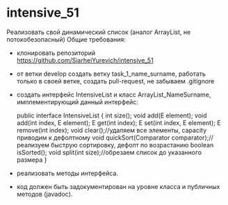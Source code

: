 # intensive_51
Реализовать свой динамический список (аналог ArrayList, не потокобезопасный)
Общие требования:
- клонировать репозиторий https://github.com/SiarheiYurevich/intensive_51
- от ветки develop создать ветку task_1_name_surname, работать только в своей ветке, создать pull-request, не забываем .gitignore

- создать интерфейс IntensiveList и класс ArrayList_NameSurname, имплементирующий данный интерфейс:

  public interface IntensiveList<E> {
  int size();
  void add(E element);
  void add(int index, E element);
  E get(int index);
  E set(int index, E element);
  E remove(int index);
  void clear();//удаляем все элементы, capacity приводим к дефолтному
  void quickSort(Comparator<E> comparator);//реализуем быструю сортировку, дефолт по возрастанию
  boolean isSorted();
  void split(int size);//обрезаем список до указанного размера
  }
- реализовать методы интерфейса.
- код должен быть задокументирован на уровне класса и публичных методов (javadoc).
